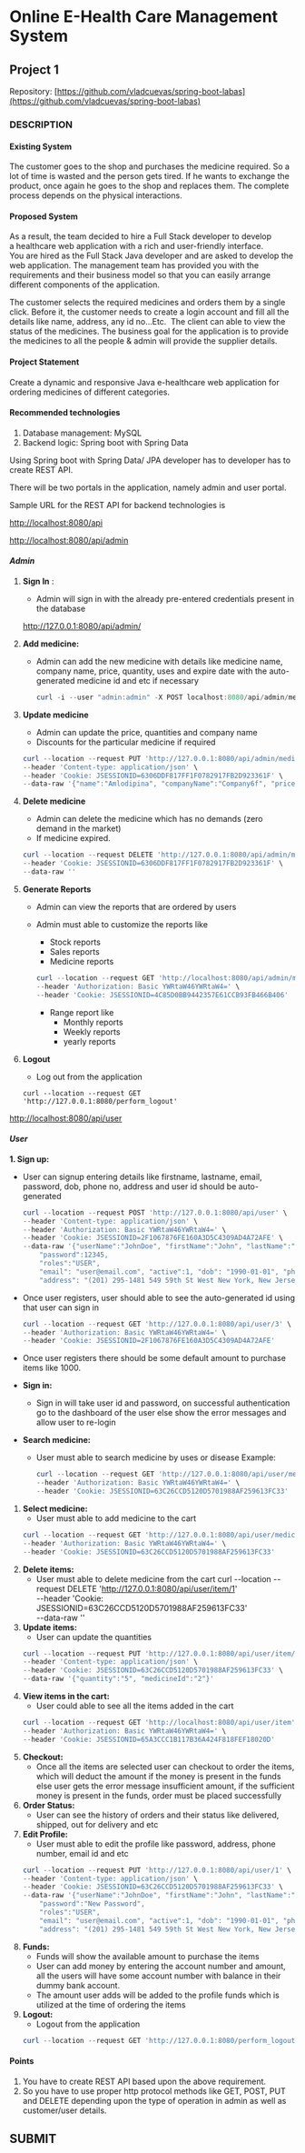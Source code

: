 # Online E-Health Care Management System

## Project 1

Repository: [https://github.com/vladcuevas/spring-boot-labas](https://github.com/vladcuevas/spring-boot-labas)

### DESCRIPTION

#### Existing System

The customer goes to the shop and purchases the medicine required. So a lot of time is wasted and the person gets tired. If he wants to exchange the product, once again he goes to the shop and replaces them. The complete process depends on the physical interactions.

#### Proposed System

As a result, the team decided to hire a Full Stack developer to develop a healthcare web application with a rich and user-friendly interface.  
You are hired as the Full Stack Java developer and are asked to develop the web application. The management team has provided you with the requirements and their business model so that you can easily arrange different components of the application.

The customer selects the required medicines and orders them by a single click. Before it, the customer needs to create a login account and fill all the details like name, address, any id no…Etc.  The client can able to view the status of the medicines. The business goal for the application is to provide the medicines to all the people & admin will provide the supplier details.

#### Project Statement

Create a dynamic and responsive Java e-healthcare web application for ordering medicines of different categories.

#### Recommended technologies

1. Database management: MySQL
2. Backend logic: Spring boot with Spring Data

Using Spring boot with Spring Data/ JPA developer has to developer has to create REST API.

There will be two portals in the application, namely admin and user portal.

Sample URL for the REST API for backend technologies is

[http://localhost:8080/api](http://localhost:8080/api)

[http://localhost:8080/api/admin](http://localhost:8080/api/admin)

#### ***Admin***

1. **Sign In** :
    * Admin will sign in with the already pre-entered credentials present in the database

    http://127.0.0.1:8080/api/admin/

2. **Add medicine:**
    * Admin can add the new medicine with details like medicine name, company name, price, quantity, uses and expire date with the auto-generated medicine id and etc if necessary

        ```PowerShell
        curl -i --user "admin:admin" -X POST localhost:8080/api/admin/medicines -H 'Content-type:application/json' -d '{"""name""":"""Ramipril""", """companyName""":"""Company5""", """price""":7.89, """disease""":8, """expirationDate""":"""2022-08-08"""}'
        ```

3. **Update medicine**
    * Admin can update the price, quantities and company name
    * Discounts for the particular medicine if required

    ```PowerShell
    curl --location --request PUT 'http://127.0.0.1:8080/api/admin/medicines/7' \
    --header 'Content-type: application/json' \
    --header 'Cookie: JSESSIONID=6306DDF817FF1F0782917FB2D923361F' \
    --data-raw '{"name":"Amlodipina", "companyName":"Company6f", "price":10.99, "disease":1, "expirationDate":"2022-09-08"}'
    ```

4. **Delete medicine**
    * Admin can delete the medicine which has no demands (zero demand in the market)
    * If medicine expired.

    ```PowerShell
    curl --location --request DELETE 'http://127.0.0.1:8080/api/admin/medicines/2' \
    --header 'Cookie: JSESSIONID=6306DDF817FF1F0782917FB2D923361F' \
    --data-raw ''
    ```

5. **Generate Reports**
    * Admin can view the reports that are ordered by users
    * Admin must able to customize the reports like
        * Stock reports
        * Sales reports
        * Medicine reports

        ```PowerShell
        curl --location --request GET 'http://localhost:8080/api/admin/medicines' \
        --header 'Authorization: Basic YWRtaW46YWRtaW4=' \
        --header 'Cookie: JSESSIONID=4C85D0BB9442357E61CCB93FB466B406'
        ```

        * Range report like
            * Monthly reports
            * Weekly reports
            * yearly reports
6. **Logout**
    * Log out from the application
    ```
    curl --location --request GET 'http://127.0.0.1:8080/perform_logout'
    ```

[http://localhost:8080/api/user](http://localhost:8080/api/user)

#### ***User***

**1\. Sign up:**

* User can signup entering details like firstname, lastname, email, password, dob, phone no, address and user id should be auto-generated

    ```Powershell
    curl --location --request POST 'http://127.0.0.1:8080/api/user' \
    --header 'Content-type: application/json' \
    --header 'Authorization: Basic YWRtaW46YWRtaW4=' \
    --header 'Cookie: JSESSIONID=2F1067876FE160A3D5C4309AD4A72AFE' \
    --data-raw '{"userName":"JohnDoe", "firstName":"John", "lastName":"Doe", 
        "password":12345, 
        "roles":"USER", 
        "email": "user@email.com", "active":1, "dob": "1990-01-01", "phoneNumber": "444-4444", 
        "address": "(201) 295-1481 549 59th St West New York, New Jersey(NJ), 07093"}'
    ```

* Once user registers, user should able to see the auto-generated id using that user can sign in
    ```PowerShell
    curl --location --request GET 'http://127.0.0.1:8080/api/user/3' \
    --header 'Authorization: Basic YWRtaW46YWRtaW4=' \
    --header 'Cookie: JSESSIONID=2F1067876FE160A3D5C4309AD4A72AFE'
    ```
    
* Once user registers there should be some default amount to purchase items like 1000.
* **Sign in:**
  * Sign in will take user id and password, on successful authentication go to the dashboard of the user else show the error messages and allow user to re-login
* **Search medicine:**
  * User must able to search medicine by uses or disease
  Example:
    ```PowerShell
    curl --location --request GET 'http://127.0.0.1:8080/api/user/medicines/disease/Lorem' \
    --header 'Authorization: Basic YWRtaW46YWRtaW4=' \
    --header 'Cookie: JSESSIONID=63C26CCD5120D5701988AF259613FC33'
    ```
1. **Select medicine:**
    * User must able to add medicine to the cart
    ```PowerShell
    curl --location --request GET 'http://127.0.0.1:8080/api/user/medicines/3' \
    --header 'Authorization: Basic YWRtaW46YWRtaW4=' \
    --header 'Cookie: JSESSIONID=63C26CCD5120D5701988AF259613FC33'
    ```
2. **Delete items:**
    * User must able to delete medicine from the cart
    curl --location --request DELETE 'http://127.0.0.1:8080/api/user/item/1' \
    --header 'Cookie: JSESSIONID=63C26CCD5120D5701988AF259613FC33' \
    --data-raw ''
3. **Update items:**
    * User can update the quantities
    ```PowerShell
    curl --location --request PUT 'http://127.0.0.1:8080/api/user/item/2' \
    --header 'Content-type: application/json' \
    --header 'Cookie: JSESSIONID=63C26CCD5120D5701988AF259613FC33' \
    --data-raw '{"quantity":"5", "medicineId":"2"}'
    ```
4. **View items in the cart:**
    * User could able to see all the items added in the cart
    ```PowerShell
    curl --location --request GET 'http://localhost:8080/api/user/item' \
    --header 'Authorization: Basic YWRtaW46YWRtaW4=' \
    --header 'Cookie: JSESSIONID=65A3CCC1B117B36A424F818FEF18020D'
    ```
5. **Checkout:**
    * Once all the items are selected user can checkout to order the items, which will deduct the amount if the money is present in the funds else user gets the error message insufficient amount, if the sufficient money is present in the funds, order must be placed successfully
6. **Order Status:**
    * User can see the history of orders and their status like delivered, shipped, out for delivery and etc
7. **Edit Profile:**
    * User must able to edit the profile like password, address, phone number, email id and etc
    ```PowerShell
    curl --location --request PUT 'http://127.0.0.1:8080/api/user/1' \
    --header 'Content-type: application/json' \
    --header 'Cookie: JSESSIONID=63C26CCD5120D5701988AF259613FC33' \
    --data-raw '{"userName":"JohnDoe", "firstName":"John", "lastName":"Doe", 
        "password":"New Password", 
        "roles":"USER", 
        "email": "user@email.com", "active":1, "dob": "1990-01-01", "phoneNumber": "444-4444", 
        "address": "(201) 295-1481 549 59th St West New York, New Jersey(NJ), 07093"}'
    ```
8. **Funds:**
    * Funds will show the available amount to purchase the items
    * User can add money by entering the account number and amount, all the users will have some account number with balance in their dummy bank account.
    * The amount user adds will be added to the profile funds which is utilized at the time of ordering the items
9. **Logout:**
    * Logout from the application
    ```PowerShell
    curl --location --request GET 'http://127.0.0.1:8080/perform_logout'
    ```

#### Points

1. You have to create REST API based upon the above requirement.
2. So you have to use proper http protocol methods like GET, POST, PUT and DELETE depending upon the type of operation in admin as well as customer/user details.

## SUBMIT
